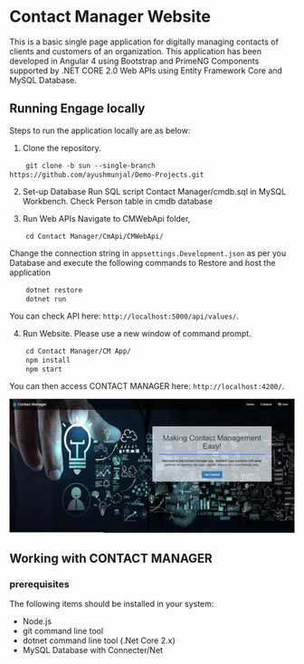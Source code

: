 # Contact Manager Website

This is a basic single page application for digitally managing contacts of clients and customers of an organization. This application has been developed in Angular 4 using Bootstrap and PrimeNG Components supported by .NET CORE 2.0 Web APIs using Entity Framework Core and MySQL Database. 

## Running Engage locally

Steps to run the application locally are as below:

1. Clone the repository.

```
	git clone -b sun --single-branch https://github.com/ayushmunjal/Demo-Projects.git
```

2. Set-up Database
Run SQL script Contact Manager/cmdb.sql in MySQL Workbench. 
Check Person table in cmdb database 

3. Run Web APIs
Navigate to CMWebApi folder,
```
	cd Contact Manager/CmApi/CMWebApi/
```
Change the connection string in `appsettings.Development.json` as per you Database and execute the following commands to Restore and host the application
```
	dotnet restore
	dotnet run
```
You can check API here: `http://localhost:5000/api/values/`.

4. Run Website. Please use a new window of command prompt.
```
	cd Contact Manager/CM App/
	npm install
	npm start
```

You can then access CONTACT MANAGER here: `http://localhost:4200/`. 

![Home Page Image](Contact%20Manager/CM%20App/src/assets/images/homePage.png)

## Working with CONTACT MANAGER

### prerequisites

The following items should be installed in your system:
* Node.js 
* git command line tool 
* dotnet command line tool (.Net Core 2.x)
* MySQL Database with Connecter/Net

